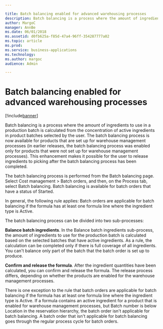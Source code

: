 ```yaml
---

title: Batch balancing enabled for advanced warehousing processes
description: Batch balancing is a process where the amount of ingredients to use in a production batch is calculated from the concentration of active ingredients in product batches selected by the user.
author: MargoC
manager: AnnBe
ms.date: 06/01/2018
ms.assetid: d0fb625a-f85d-47a4-96ff-354287777a02
ms.topic: article
ms.prod: 
ms.service: business-applications
ms.technology: 
ms.author: margoc
audience: Admin

---
```

#  Batch balancing enabled for advanced warehousing processes




[!include[banner](../../includes/banner.md)]

Batch balancing is a process where the amount of ingredients to use in a
production batch is calculated from the concentration of active ingredients in
product batches selected by the user. The batch balancing process is now
available for products that are set up for warehouse management processes (in
earlier releases, the batch balancing process was enabled only for products that
were not set up for warehouse management processes). This enhancement makes it
possible for the user to release ingredients to picking after the batch
balancing process has been completed.

The batch balancing process is performed from the Batch balancing page. Select
Cost management \> Batch orders, and then, on the Process tab, select Batch
balancing. Batch balancing is available for batch orders that have a status of
Started.

In general, the following rule applies: Batch orders are applicable for batch
balancing if the formula has at least one formula line where the ingredient type
is Active.

The batch balancing process can be divided into two sub-processes:

**Balance batch ingredients**. In the Balance batch ingredients sub-process, the
amount of ingredients to use for the production batch is calculated based on the
selected batches that have active ingredients. As a rule, the calculation can be
completed only if there is full coverage of all ingredients. You can't balance
only part of the batch that the batch order is set up to produce.

**Confirm and release the formula**. After the ingredient quantities have been
calculated, you can confirm and release the formula. The release process
differs, depending on whether the products are enabled for the warehouse
management processes.

There is one exception to the rule that batch orders are applicable for batch
balancing if the formula has at least one formula line where the ingredient type
is Active. If a formula contains an active ingredient for a product that is
enabled for warehouse management processes, but Batch number is below Location
in the reservation hierarchy, the batch order isn't applicable for batch
balancing. A batch order that isn't applicable for batch balancing goes through
the regular process cycle for batch orders.
